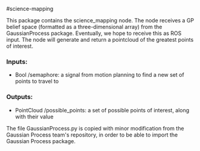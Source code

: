 #science-mapping

This package contains the science_mapping node. The node receives a GP belief space (formatted as a three-dimensional array) from the GaussianProcess package. Eventually, we hope to receive this as ROS input. The node will generate and return a pointcloud of the greatest points of interest.

### Inputs:
- Bool /semaphore: a signal from motion planning to find a new set of points to travel to

### Outputs:
- PointCloud /possible_points: a set of possible points of interest, along with their value

The file GaussianProcess.py is copied with minor modification from the Gaussian Process team's repository, in order to be able to import the Gaussian Process package.
